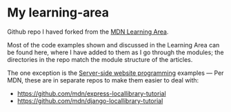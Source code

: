 # My learning-area
Github repo I haved forked from the [MDN Learning Area](https://developer.mozilla.org/en-US/Learn).

Most of the code examples shown and discussed in the Learning Area can be found here, where I have added to them as I go through the modules; the directories in the repo match the module structure of the articles.

The one exception is the [Server-side website programming](https://developer.mozilla.org/en-US/docs/Learn/Server-side) examples — Per MDN, these are in separate repos to make them easier to deal with:

* https://github.com/mdn/express-locallibrary-tutorial
* https://github.com/mdn/django-locallibrary-tutorial

